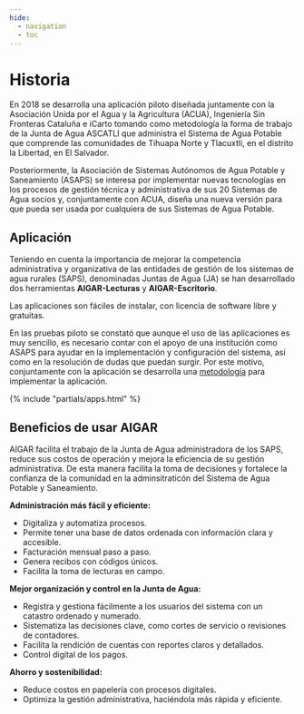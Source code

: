 ```yaml
---
hide:
  - navigation
  - toc
---
```


# Historia

En 2018 se desarrolla una aplicación piloto diseñada juntamente con la Asociación Unida por el Agua y la Agricultura (ACUA), Ingeniería Sin Fronteras Cataluña e iCarto tomando como metodología la forma de trabajo de la Junta de Agua ASCATLI que administra el Sistema de Agua Potable que comprende las comunidades de Tihuapa Norte y Tlacuxtli, en el distrito la Libertad, en El Salvador.

Posteriormente, la Asociación de Sistemas Autónomos de Agua Potable y Saneamiento (ASAPS) se interesa por implementar nuevas tecnologías en los procesos de gestión técnica y administrativa de sus 20 Sistemas de Agua socios y, conjuntamente con ACUA, diseña una nueva versión para que pueda ser usada por cualquiera de sus Sistemas de Agua Potable.

## Aplicación

Teniendo en cuenta la importancia de mejorar la competencia administrativa y organizativa de las entidades de gestión de los sistemas de agua rurales (SAPS), denominadas Juntas de Agua (JA) se han desarrollado dos herramientas **AIGAR-Lecturas** y **AIGAR-Escritorio**.

Las aplicaciones son fáciles de instalar, con licencia de software libre y gratuitas.

En las pruebas piloto se constató que aunque el uso de las aplicaciones es muy sencillo, es necesario contar con el apoyo de una institución como ASAPS para ayudar en la implementación y configuración del sistema, así como en la resolución de dudas que puedan surgir. Por este motivo, conjuntamente con la aplicación se desarrolla una [metodología](metodologia.md) para implementar la aplicación.

{% include "partials/apps.html" %}

## Beneficios de usar AIGAR

AIGAR facilita el trabajo de la Junta de Agua administradora de los SAPS, reduce sus costos de operación y mejora la eficiencia de su gestión administrativa. De esta manera facilita la toma de decisiones y fortalece la confianza de la comunidad en la adminsitraticón del Sistema de Agua Potable y Saneamiento.

**Administración más fácil y eficiente:**

- Digitaliza y automatiza procesos.
- Permite tener una base de datos ordenada con información clara y accesible.
- Facturación mensual paso a paso.
- Genera recibos con códigos únicos.
- Facilita la toma de lecturas en campo.

**Mejor organización y control en la Junta de Agua:**

- Registra y gestiona fácilmente a los usuarios del sistema con un catastro ordenado y numerado.
- Sistematiza las decisiones clave, como cortes de servicio o revisiones de contadores.
- Facilita la rendición de cuentas con reportes claros y detallados.
- Control digital de los pagos.

**Ahorro y sostenibilidad:**

- Reduce costos en papelería con procesos digitales.
- Optimiza la gestión administrativa, haciéndola más rápida y eficiente.
